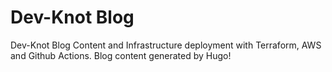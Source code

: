 # Dev-Knot Blog

Dev-Knot Blog Content and Infrastructure deployment with Terraform, AWS and Github Actions. Blog content generated by Hugo!
